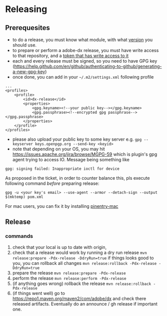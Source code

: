 # Releasing

## Prerequesites
- to do a release, you must know what module, with what [version](https://semver.org/) you should use.
- to prepare or perform a adobe-dx release, you must have write access to that repository, and a [token that has write access to it](https://help.github.com/en/packages/using-github-packages-with-your-projects-ecosystem/configuring-apache-maven-for-use-with-github-packages#authenticating-to-github-packages)
- each and every release must be signed, so you need to have GPG key (https://help.github.com/en/github/authenticating-to-github/generating-a-new-gpg-key)
- once done, you can add in your `~/.m2/settings.xml` following profile
```
...
<profiles>
    <profile>
        <id>dx-release</id>
        <properties>
            <gpg.keyname><!--your public key--></gpg.keyname>
            <gpg.passphrase><!--encrypted gpg passphrase--></gpg.passphrase>
        </properties>
    </profile>
</profiles>
```
- please also upload your public key to some key server e.g. `gpg --keyserver keys.openpgp.org --send-key <keyid>`
- note that depending on your OS, you may hit https://issues.apache.org/jira/browse/MGPG-59 which is plugin's gpg agent trying 
to access IO. Message being something like 

```gpg: signing failed: Inappropriate ioctl for device```

As proposed in the ticket, in order to counter balance this, pls execute following command _before_ preparing release:

```gpg -u <your key's email> --use-agent --armor --detach-sign --output $(mktemp) pom.xml```

For mac users, you can fix it by installing [pinentry-mac](https://github.com/Homebrew/homebrew-core/issues/14737#issuecomment-309547412)
## Release

### commands

1. check that your local is up to date with origin,
2. check that a release would work by running a dry run release
```mvn release:prepare -Pdx-release -DdryRun=true```
if things looks good to you, you can rollback all changes
```mvn release:rollback -Pdx-release -DdryRun=true```
3. prepare the release 
```mvn release:prepare -Pdx-release```
4. perform the release
```mvn release:perform -Pdx-release```
5. (if anything goes wrong) rollback the release
```mvn release:rollback -Pdx-release``` 
6. (if things went well) go to https://repo1.maven.org/maven2/com/adobe/dx 
and check there released artifacts. Eventually do an announce / gh release if important one.